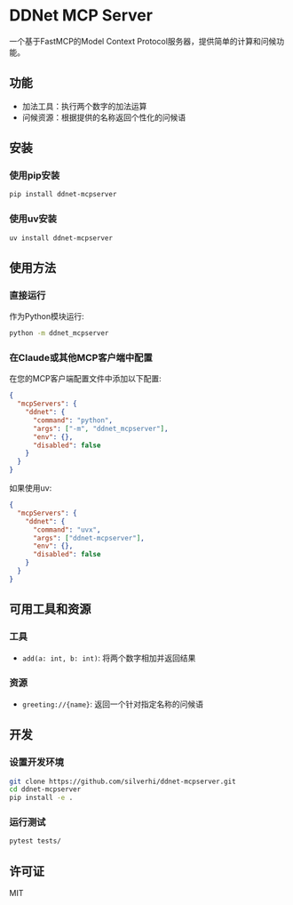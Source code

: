 # DDNet MCP Server

一个基于FastMCP的Model Context Protocol服务器，提供简单的计算和问候功能。

## 功能

- 加法工具：执行两个数字的加法运算
- 问候资源：根据提供的名称返回个性化的问候语

## 安装

### 使用pip安装

```bash
pip install ddnet-mcpserver
```

### 使用uv安装

```bash
uv install ddnet-mcpserver
```

## 使用方法

### 直接运行

作为Python模块运行:

```bash
python -m ddnet_mcpserver
```

### 在Claude或其他MCP客户端中配置

在您的MCP客户端配置文件中添加以下配置:

```json
{
  "mcpServers": {
    "ddnet": {
      "command": "python",
      "args": ["-m", "ddnet_mcpserver"],
      "env": {},
      "disabled": false
    }
  }
}
```

如果使用uv:

```json
{
  "mcpServers": {
    "ddnet": {
      "command": "uvx",
      "args": ["ddnet-mcpserver"],
      "env": {},
      "disabled": false
    }
  }
}
```

## 可用工具和资源

### 工具

- `add(a: int, b: int)`: 将两个数字相加并返回结果

### 资源

- `greeting://{name}`: 返回一个针对指定名称的问候语

## 开发

### 设置开发环境

```bash
git clone https://github.com/silverhi/ddnet-mcpserver.git
cd ddnet-mcpserver
pip install -e .
```

### 运行测试

```bash
pytest tests/
```

## 许可证

MIT
